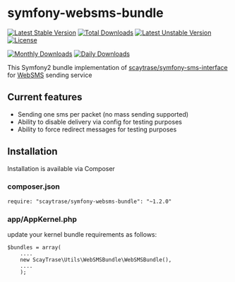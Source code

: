# symfony-websms-bundle

[![Latest Stable Version](https://poser.pugx.org/scaytrase/symfony-websms-bundle/v/stable.svg)](https://packagist.org/packages/scaytrase/symfony-websms-bundle) [![Total Downloads](https://poser.pugx.org/scaytrase/symfony-websms-bundle/downloads.svg)](https://packagist.org/packages/scaytrase/symfony-websms-bundle) [![Latest Unstable Version](https://poser.pugx.org/scaytrase/symfony-websms-bundle/v/unstable.svg)](https://packagist.org/packages/scaytrase/symfony-websms-bundle) [![License](https://poser.pugx.org/scaytrase/symfony-websms-bundle/license.svg)](https://packagist.org/packages/scaytrase/symfony-websms-bundle)


[![Monthly Downloads](https://poser.pugx.org/scaytrase/symfony-websms-bundle/d/monthly.png)](https://packagist.org/packages/scaytrase/symfony-websms-bundle)
[![Daily Downloads](https://poser.pugx.org/scaytrase/symfony-websms-bundle/d/daily.png)](https://packagist.org/packages/scaytrase/symfony-websms-bundle)

This Symfony2 bundle implementation of [scaytrase/symfony-sms-interface](https://github.com/scaytrase/symfony-sms-interface) for [WebSMS](http://www.websms.ru/) sending service

## Current features

- Sending one sms per packet (no mass sending supported)
- Ability to disable delivery via config for testing purposes
- Ability to force redirect messages for testing purposes

## Installation

Installation is available via Composer

### composer.json

```
require: "scaytrase/symfony-websms-bundle": "~1.2.0"
```

### app/AppKernel.php

update your kernel bundle requirements as follows:
```
$bundles = array(
    ....
    new ScayTrase\Utils\WebSMSBundle\WebSMSBundle(),
    ....
    );
```

